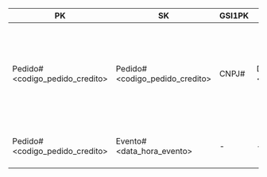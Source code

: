 | PK | SK | GSI1PK | GSI1SK | GSI2PK | GSI2SK | Atributos |
| --- | --- | --- | --- | --- | --- | --- |
| Pedido#<codigo_pedido_credito> | Pedido#<codigo_pedido_credito> | CNPJ#<cnpj> | Data#<data_pedido> | Segmento#<segmento_bancario> | Status#<status_pedido> | cnpj, status_pedido, segmento_bancario, codigo_canal_solicitacao, descricao_canal_solicitacao, valor_pedido, unidade_monetaria, nome_grupo, data_pedido, prazo, unidade_prazo, codigo_identificacao_origem, parecer_origem_pedido |
| Pedido#<codigo_pedido_credito> | Evento#<data_hora_evento> | - | - | - | - | descricao_evento, data_hora_evento, alteracaoevento, detalhe_evento, responsavel |
